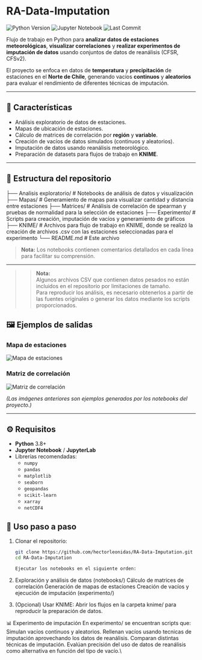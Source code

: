 # RA-Data-Imputation

![Python Version](https://img.shields.io/badge/python-3.8%2B-blue)
![Jupyter Notebook](https://img.shields.io/badge/Jupyter-Notebook-orange)
![Last Commit](https://img.shields.io/github/last-commit/hectorleonidas/RA-Data-Imputation)

Flujo de trabajo en Python para **analizar datos de estaciones meteorológicas**, **visualizar correlaciones** y **realizar experimentos de imputación de datos** usando conjuntos de datos de reanálisis (CFSR, CFSv2).  

El proyecto se enfoca en datos de **temperatura** y **precipitación** de estaciones en el **Norte de Chile**, generando vacíos **continuos** y **aleatorios** para evaluar el rendimiento de diferentes técnicas de imputación.

---

## 📌 Características

- Análisis exploratorio de datos de estaciones.
- Mapas de ubicación de estaciones.
- Cálculo de matrices de correlación por **región** y **variable**.
- Creación de vacíos de datos simulados (continuos y aleatorios).
- Imputación de datos usando reanálisis meteorológico.
- Preparación de datasets para flujos de trabajo en **KNIME**.

---

## 📂 Estructura del repositorio
├── Analisis exploratorio/ # Notebooks de análisis de datos y visualización
├── Mapas/ # Generamiento de mapas para visualizar cantidad y distancia entre estaciones
├── Matrices/ # Análisis de correlación de spearman y pruebas de normalidad para la selección de estaciones
├── Experimento/ # Scripts para creación, imputación de vacíos y generamiento de gráficos
├── KNIME/ # Archivos para flujo de trabajo en KNIME, donde se realizó la creación de archivos .csv con las estaciones seleccionadas para el experimento
└── README.md # Este archivo


> **Nota:** Los notebooks contienen comentarios detallados en cada línea para facilitar su comprensión.

---

> > **Nota:**  
> Algunos archivos CSV que contienen datos pesados no están incluidos en el repositorio por limitaciones de tamaño.  
> Para reproducir los análisis, es necesario obtenerlos a partir de las fuentes originales o generar los datos mediante los scripts proporcionados.

## 🖼️ Ejemplos de salidas

### Mapa de estaciones
![Mapa de estaciones](results/ejemplo_mapa_estaciones.png)

### Matriz de correlación
![Matriz de correlación](results/ejemplo_matriz_correlacion.png)

*(Las imágenes anteriores son ejemplos generados por los notebooks del proyecto.)*

---

## ⚙️ Requisitos

- **Python** 3.8+
- **Jupyter Notebook** / **JupyterLab**
- Librerías recomendadas:
  - `numpy`
  - `pandas`
  - `matplotlib`
  - `seaborn`
  - `geopandas`
  - `scikit-learn`
  - `xarray`
  - `netCDF4`

## 🚀 Uso paso a paso

1. Clonar el repositorio:
   ```bash
   git clone https://github.com/hectorleonidas/RA-Data-Imputation.git
   cd RA-Data-Imputation

   Ejecutar los notebooks en el siguiente orden:

2. Exploración y análisis de datos (notebooks/)
    Cálculo de matrices de correlación
    Generación de mapas de estaciones
    Creación de vacíos y ejecución de imputación (experimento/)

3. (Opcional) Usar KNIME:
    Abrir los flujos en la carpeta knime/ para reproducir la preparación de datos.

📊 Experimento de imputación
En experimento/ se encuentran scripts que:
Simulan vacíos continuos y aleatorios.
Rellenan vacíos usando tecnicas de imputación aprovechando los datos de reanálisis.
Comparan distintas técnicas de imputación.
Evalúan precisión del uso de datos de reanálisis como alternativa en función del tipo de vacío.\
